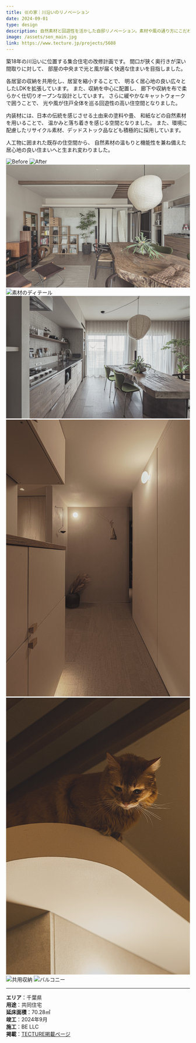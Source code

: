 ```yaml
---
title: 巛の家｜川沿いのリノベーション
date: 2024-09-01
type: design
description: 自然素材と回遊性を活かした自邸リノベーション。素材や風の通り方にこだわった設計です。
image: /assets/sen_main.jpg
link: https://www.tecture.jp/projects/5608
---
```


築18年の川沿いに位置する集合住宅の改修計画です。
間口が狭く奥行きが深い間取りに対して、
部屋の中央まで光と風が届く快適な住まいを目指しました。

各居室の収納を共用化し、居室を縮小することで、
明るく居心地の良い広々としたLDKを拡張しています。
また、収納を中心に配置し、
廊下や収納を布で柔らかく仕切りオープンな設計としています。
さらに緩やかなキャットウォークで囲うことで、
光や風が住戸全体を巡る回遊性の高い住空間となりました。

内装材には、日本の伝統を感じさせる土由来の塗料や畳、
和紙などの自然素材を用いることで、
温かみと落ち着きを感じる空間となりました。
また、環境に配慮したリサイクル素材、デッドストック品なども積極的に採用しています。

人工物に囲まれた既存の住空間から、
自然素材の温もりと機能性を兼ね備えた居心地の良い住まいへと生まれ変わりました。

<div class="grid grid-cols-1 md:grid-cols-3 gap-4 my-10">
  <img src="/assets/sen_before.jpg" alt="Before" class="rounded shadow">
  <img src="/assets/sen_after.jpg" alt="After" class="rounded shadow">
  <img src="/assets/sen_ldk.jpg" alt="LDKの様子" class="rounded shadow">
  <img src="/assets/sen_material.jpg" alt="素材のディテール" class="rounded shadow">
  <img src="/assets/sen_kitchen.jpg" alt="キッチン" class="rounded shadow">
  <img src="/assets/sen_corridor.jpg" alt="廊下の様子" class="rounded shadow">
  <img src="/assets/sen_catwalk.jpg" alt="キャットウォーク" class="rounded shadow">
  <img src="/assets/sen_storage.jpg" alt="共用収納" class="rounded shadow">
  <img src="/assets/sen_balcony.jpg" alt="バルコニー" class="rounded shadow">
</div>

---

**エリア**：千葉県  
**用途**：共同住宅  
**延床面積**：70.28㎡  
**竣工**：2024年9月  
**施工**：BE LLC  
**掲載**：[TECTURE掲載ページ](https://www.tecture.jp/projects/5608)
